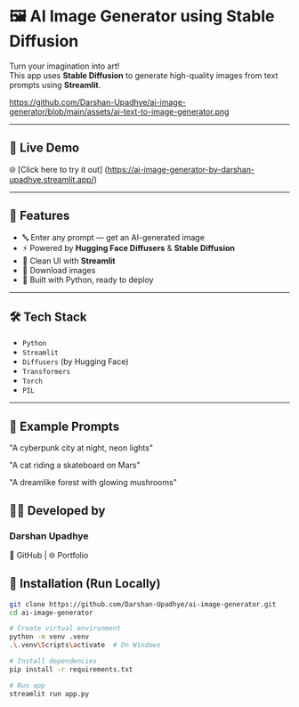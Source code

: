 # 🖼️ AI Image Generator using Stable Diffusion

Turn your imagination into art!  
This app uses **Stable Diffusion** to generate high-quality images from text prompts using **Streamlit**.

https://github.com/Darshan-Upadhye/ai-image-generator/blob/main/assets/ai-text-to-image-generator.png

---

## 🚀 Live Demo

🌐 [Click here to try it out] (https://ai-image-generator-by-darshan-upadhye.streamlit.app/)

---

## 📌 Features

- 🔤 Enter any prompt — get an AI-generated image
- ⚡ Powered by **Hugging Face Diffusers** & **Stable Diffusion**
- 🎨 Clean UI with **Streamlit**
- 💾 Download images
- 🧠 Built with Python, ready to deploy

---

## 🛠️ Tech Stack

- `Python`
- `Streamlit`
- `Diffusers` (by Hugging Face)
- `Transformers`
- `Torch`
- `PIL`

---

## 🧪 Example Prompts
"A cyberpunk city at night, neon lights"

"A cat riding a skateboard on Mars"

"A dreamlike forest with glowing mushrooms"

## 🙋‍♂️ Developed by
### Darshan Upadhye
📌 GitHub | 🌐 Portfolio


## 🚧 Installation (Run Locally)

```bash
git clone https://github.com/Darshan-Upadhye/ai-image-generator.git
cd ai-image-generator

# Create virtual environment
python -m venv .venv
.\.venv\Scripts\activate  # On Windows

# Install dependencies
pip install -r requirements.txt

# Run app
streamlit run app.py
